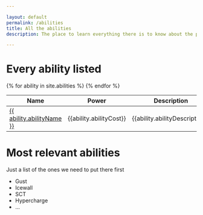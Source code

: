 ```yaml
---

layout: default
permalink: /abilities
title: All the abilities
description: The place to learn everything there is to know about the powerful abilities you can find and use in Botworld Adventure!

---
```


# Every ability listed

<table>
  <thead>
    <tr>
      <th>Name</th>
      <th>Power</th>
      <th>Description</th>
      <th>Opinion</th>
    </tr>
  </thead>
  <tbody>
    {% for ability in site.abilities %}
    <tr>
      <td class="rarity_{{ability.abilityRarity}}"><a href="{{ site.baseurl }}{{ ability.url }}"> {{ ability.abilityName }} </a></td>
      <td>{{ability.abilityCost}}</td>
      <td>{{ability.abilityDescription}}</td>
      <td>{{ability.abilityOpinion}}</td>
    </tr>
    {% endfor %}

  </tbody>
</table>

<div markdown="1" class=" ghcms ghcms-main">

# Most relevant abilities

Just a list of the ones we need to put there first

- Gust
- Icewall
- SCT
- Hypercharge
- ...

</div>
